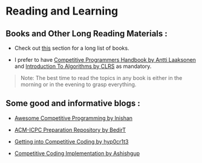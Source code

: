 # Reading and Learning

## Books and Other Long Reading Materials :

* Check out [this](https://github.com/lnishan/awesome-competitive-programming#books-for-algorithms) section for a long list of books.

* I prefer to have [Competitive Programmers Handbook by Antti Laaksonen](https://cses.fi/book/book.pdf) and [Introduction To Algorithms by CLRS](https://web.iiit.ac.in/~pratik.kamble/storage/Algorithms/Cormen_Algorithms_3rd.pdf) as mandatory. 

> Note: The best time to read the topics in any book is either in the morning or in the evening to grasp everything. 

## Some good and informative blogs :

* [Awesome Competitive Programming by lnishan](https://github.com/lnishan/awesome-competitive-programming#sites-for-practice)

* [ACM-ICPC Preparation Repository by BedirT](https://github.com/BedirT/ACM-ICPC-Preparation)

* [Getting into Competitive Coding by hyp0cr1t3](https://github.com/the-hyp0cr1t3/CC)

* [Competitive Coding Implementation by Ashishgup](https://github.com/Ashishgup1/Competitive-Coding)
